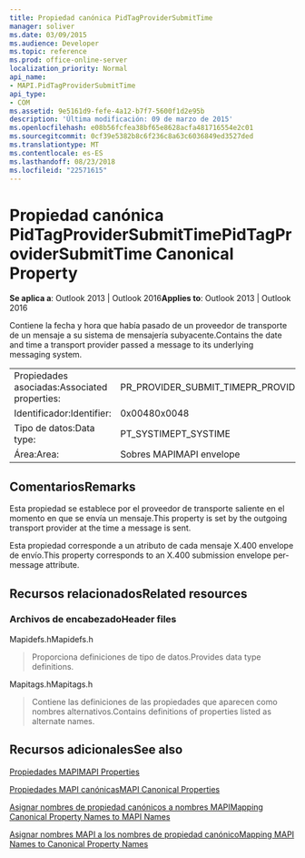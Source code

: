 ```yaml
---
title: Propiedad canónica PidTagProviderSubmitTime
manager: soliver
ms.date: 03/09/2015
ms.audience: Developer
ms.topic: reference
ms.prod: office-online-server
localization_priority: Normal
api_name:
- MAPI.PidTagProviderSubmitTime
api_type:
- COM
ms.assetid: 9e5161d9-fefe-4a12-b7f7-5600f1d2e95b
description: 'Última modificación: 09 de marzo de 2015'
ms.openlocfilehash: e08b56fcfea38bf65e8628acfa481716554e2c01
ms.sourcegitcommit: 0cf39e5382b8c6f236c8a63c6036849ed3527ded
ms.translationtype: MT
ms.contentlocale: es-ES
ms.lasthandoff: 08/23/2018
ms.locfileid: "22571615"
---
```

# <a name="pidtagprovidersubmittime-canonical-property"></a><span data-ttu-id="18c2d-103">Propiedad canónica PidTagProviderSubmitTime</span><span class="sxs-lookup"><span data-stu-id="18c2d-103">PidTagProviderSubmitTime Canonical Property</span></span>

  
  
<span data-ttu-id="18c2d-104">**Se aplica a**: Outlook 2013 | Outlook 2016</span><span class="sxs-lookup"><span data-stu-id="18c2d-104">**Applies to**: Outlook 2013 | Outlook 2016</span></span> 
  
<span data-ttu-id="18c2d-105">Contiene la fecha y hora que había pasado de un proveedor de transporte de un mensaje a su sistema de mensajería subyacente.</span><span class="sxs-lookup"><span data-stu-id="18c2d-105">Contains the date and time a transport provider passed a message to its underlying messaging system.</span></span>
  
|||
|:-----|:-----|
|<span data-ttu-id="18c2d-106">Propiedades asociadas:</span><span class="sxs-lookup"><span data-stu-id="18c2d-106">Associated properties:</span></span>  <br/> |<span data-ttu-id="18c2d-107">PR_PROVIDER_SUBMIT_TIME</span><span class="sxs-lookup"><span data-stu-id="18c2d-107">PR_PROVIDER_SUBMIT_TIME</span></span>  <br/> |
|<span data-ttu-id="18c2d-108">Identificador:</span><span class="sxs-lookup"><span data-stu-id="18c2d-108">Identifier:</span></span>  <br/> |<span data-ttu-id="18c2d-109">0x0048</span><span class="sxs-lookup"><span data-stu-id="18c2d-109">0x0048</span></span>  <br/> |
|<span data-ttu-id="18c2d-110">Tipo de datos:</span><span class="sxs-lookup"><span data-stu-id="18c2d-110">Data type:</span></span>  <br/> |<span data-ttu-id="18c2d-111">PT_SYSTIME</span><span class="sxs-lookup"><span data-stu-id="18c2d-111">PT_SYSTIME</span></span>  <br/> |
|<span data-ttu-id="18c2d-112">Área:</span><span class="sxs-lookup"><span data-stu-id="18c2d-112">Area:</span></span>  <br/> |<span data-ttu-id="18c2d-113">Sobres MAPI</span><span class="sxs-lookup"><span data-stu-id="18c2d-113">MAPI envelope</span></span>  <br/> |
   
## <a name="remarks"></a><span data-ttu-id="18c2d-114">Comentarios</span><span class="sxs-lookup"><span data-stu-id="18c2d-114">Remarks</span></span>

<span data-ttu-id="18c2d-115">Esta propiedad se establece por el proveedor de transporte saliente en el momento en que se envía un mensaje.</span><span class="sxs-lookup"><span data-stu-id="18c2d-115">This property is set by the outgoing transport provider at the time a message is sent.</span></span>
  
<span data-ttu-id="18c2d-116">Esta propiedad corresponde a un atributo de cada mensaje X.400 envelope de envío.</span><span class="sxs-lookup"><span data-stu-id="18c2d-116">This property corresponds to an X.400 submission envelope per-message attribute.</span></span> 
  
## <a name="related-resources"></a><span data-ttu-id="18c2d-117">Recursos relacionados</span><span class="sxs-lookup"><span data-stu-id="18c2d-117">Related resources</span></span>

### <a name="header-files"></a><span data-ttu-id="18c2d-118">Archivos de encabezado</span><span class="sxs-lookup"><span data-stu-id="18c2d-118">Header files</span></span>

<span data-ttu-id="18c2d-119">Mapidefs.h</span><span class="sxs-lookup"><span data-stu-id="18c2d-119">Mapidefs.h</span></span>
  
> <span data-ttu-id="18c2d-120">Proporciona definiciones de tipo de datos.</span><span class="sxs-lookup"><span data-stu-id="18c2d-120">Provides data type definitions.</span></span>
    
<span data-ttu-id="18c2d-121">Mapitags.h</span><span class="sxs-lookup"><span data-stu-id="18c2d-121">Mapitags.h</span></span>
  
> <span data-ttu-id="18c2d-122">Contiene las definiciones de las propiedades que aparecen como nombres alternativos.</span><span class="sxs-lookup"><span data-stu-id="18c2d-122">Contains definitions of properties listed as alternate names.</span></span>
    
## <a name="see-also"></a><span data-ttu-id="18c2d-123">Recursos adicionales</span><span class="sxs-lookup"><span data-stu-id="18c2d-123">See also</span></span>



[<span data-ttu-id="18c2d-124">Propiedades MAPI</span><span class="sxs-lookup"><span data-stu-id="18c2d-124">MAPI Properties</span></span>](mapi-properties.md)
  
[<span data-ttu-id="18c2d-125">Propiedades MAPI canónicas</span><span class="sxs-lookup"><span data-stu-id="18c2d-125">MAPI Canonical Properties</span></span>](mapi-canonical-properties.md)
  
[<span data-ttu-id="18c2d-126">Asignar nombres de propiedad canónicos a nombres MAPI</span><span class="sxs-lookup"><span data-stu-id="18c2d-126">Mapping Canonical Property Names to MAPI Names</span></span>](mapping-canonical-property-names-to-mapi-names.md)
  
[<span data-ttu-id="18c2d-127">Asignar nombres MAPI a los nombres de propiedad canónico</span><span class="sxs-lookup"><span data-stu-id="18c2d-127">Mapping MAPI Names to Canonical Property Names</span></span>](mapping-mapi-names-to-canonical-property-names.md)

